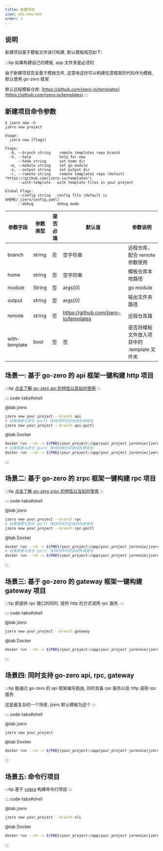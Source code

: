 ```yaml
---
title: 新建项目
icon: mdi:new-box
order: 3
---
```


## 说明

新建项目基于模板文件进行构建, 默认模板规范如下:

:::tip 如果构建自己的模板, app 文件夹是必须的

由于新建项目完全基于模板文件, 这意味这你可以构建任意框架的代码作为模板, 默认使用 go-zero 框架

默认远程模板仓库: [https://github.com/jzero-io/templates](https://github.com/jzero-io/templates)
:::

## 新建项目命令参数

```shell
$ jzero new -h                                           
jzero new project

Usage:
  jzero new [flags]

Flags:
  -b, --branch string    remote templates repo branch
  -h, --help             help for new
      --home string      set home dir
  -m, --module string    set go module
  -o, --output string    set output dir
  -r, --remote string    remote templates repo (default "https://github.com/jzero-io/templates")
      --with-template   with template files in your project

Global Flags:
      --config string   config file (default is $HOME/.jzero/config.yaml)
      --debug           debug mode
```

| 参数字段      | 参数类型 | 是否必填 | 默认值                                | 参数说明                                    |
| ------------- | -------- | -------- | ------------------------------------- | ------------------------------------------- |
| branch        | string   | 否       | 空字符串                              | 远程仓库，配合 remote 参数使用              |
| home          | string   | 否       | 空字符串                              | 模板仓库本地路径                            |
| module        | String   | 否       | args[0]                               | go module                                   |
| output        | string   | 否       | args[0]                               | 输出文件夹路径                              |
| remote        | string   | 否       | https://github.com/jzero-io/templates | 远程仓库路                                  |
| with-template | bool     | 否       | 否                                    | 是否将模板文件放入项目中的 .template 文件夹 |


## 场景一: 基于 go-zero 的 api 框架一键构建 http 项目

:::tip 
[点击了解 go-zero api 的特性以及如何使用](https://go-zero.dev/docs/tutorials)
:::

::: code-tabs#shell

@tab jzero

```bash
jzero new your_project --branch api
# 如果需要与原生 goctl 保持同样的目录结构请使用
jzero new your_project --branch api-goctl
```

@tab Docker

```bash
docker run --rm -v ${PWD}/your_project:/app/your_project jaronnie/jzero:latest new your_project --branch api
# 如果需要与原生 goctl 保持同样的目录结构请使用
docker run --rm -v ${PWD}/your_project:/app/your_project jaronnie/jzero:latest new your_project --branch api-goctl
```
:::

## 场景二: 基于 go-zero 的 zrpc 框架一键构建 rpc 项目

:::tip
[点击了解 go-zero zrpc 的特性以及如何使用](https://go-zero.dev/docs/tutorials/grpc/server/configuration)
:::

::: code-tabs#shell

@tab jzero

```bash
jzero new your_project --branch rpc
# 如果需要与原生 goctl 保持同样的目录结构请使用
jzero new your_project --branch rpc-goctl
```

@tab Docker

```bash
docker run --rm -v ${PWD}/your_project:/app/your_project jaronnie/jzero:latest new your_project --branch rpc
# 如果需要与原生 goctl 保持同样的目录结构请使用
docker run --rm -v ${PWD}/your_project:/app/your_project jaronnie/jzero:latest new your_project --branch rpc-goctl
```
:::

## 场景三: 基于 go-zero 的 gateway 框架一键构建 gateway 项目

:::tip
即提供 rpc 接口的同时, 提供 http 的方式调用 rpc 服务.
:::

::: code-tabs#shell

@tab jzero

```bash
jzero new your_project --branch gateway
```

@tab Docker

```bash
docker run --rm -v ${PWD}/your_project:/app/your_project jaronnie/jzero:latest new your_project --branch gateway
```
:::

## 场景四: 同时支持 go-zero api, rpc, gateway

:::tip
能通过 go-zero 的 api 框架编写路由, 同时具备 rpc 服务以及 http 调用 rpc 服务

这是最复杂的一个场景, jzero 默认模板为这个
:::

::: code-tabs#shell

@tab jzero

```bash
jzero new your_project
```

@tab Docker

```bash
docker run --rm -v ${PWD}/your_project:/app/your_project jaronnie/jzero:latest new your_project
```
:::

## 场景五: 命令行项目

:::tip
基于 [cobra](https://github.com/spf13/cobra) 构建命令行项目
:::

::: code-tabs#shell

@tab jzero

```bash
jzero new your_project --branch cli
```

@tab Docker

```bash
docker run --rm -v ${PWD}/your_project:/app/your_project jaronnie/jzero:latest new your_project --branch cli
```
:::

